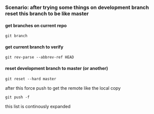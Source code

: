 ### Scenario: after trying some things on development branch reset this branch to be like master
#### get branches on current repo
`git branch`

#### get current branch to verify
`git rev-parse --abbrev-ref HEAD`

#### reset development branch to master (or another)
`git reset --hard master`

after this force push to get the remote like the local copy

`git push -f`

this list is continously expanded
